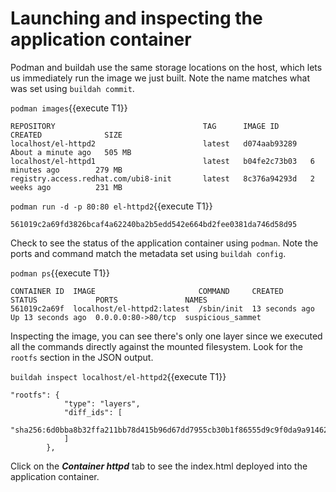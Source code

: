 # Launching and inspecting the application container

Podman and buildah use the same storage locations on the host, which lets us immediately run the image we just built.  Note the name matches what was set using `buildah commit`.

`podman images`{{execute T1}}

```
REPOSITORY                                 TAG      IMAGE ID       CREATED              SIZE
localhost/el-httpd2                        latest   d074aab93289   About a minute ago   505 MB
localhost/el-httpd1                        latest   b04fe2c73b03   6 minutes ago        279 MB
registry.access.redhat.com/ubi8-init       latest   8c376a94293d   2 weeks ago          231 MB
```

`podman run -d -p 80:80 el-httpd2`{{execute T1}}

```
561019c2a69fd3826bcaf4a62240ba2b5edd542e664bd2fee0381da746d58d95
```
Check to see the status of the application container using `podman`.  Note the ports and command match the metadata set using `buildah config`.  

`podman ps`{{execute T1}}

```
CONTAINER ID  IMAGE                       COMMAND     CREATED         STATUS             PORTS               NAMES
561019c2a69f  localhost/el-httpd2:latest  /sbin/init  13 seconds ago  Up 13 seconds ago  0.0.0.0:80->80/tcp  suspicious_sammet
```

Inspecting the image, you can see there's only one layer since we executed all the commands directly against the mounted filesystem.  Look for the `rootfs` section in the JSON output.

`buildah inspect localhost/el-httpd2`{{execute T1}}

```
"rootfs": {
            "type": "layers",
            "diff_ids": [
                "sha256:6d0bba8b32ffa211bb78d415b96d67dd7955cb30b1f86555d9c9f0da9a914626"
            ]
        },
```

Click on the ***Container httpd*** tab to see the index.html deployed into the application container.
